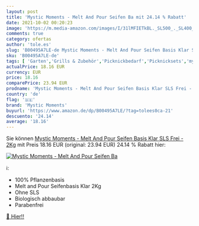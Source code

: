 ```yaml
---
layout: post
title: 'Mystic Moments - Melt And Pour Seifen Ba mit 24.14 % Rabatt'
date: 2021-10-02 00:20:23
image: 'https://m.media-amazon.com/images/I/31lMFIETkBL._SL500_._SL400_.jpg'
comments: true
category: ofertas
author: 'tole.es'
slug: 'B00495A7LE-de Mystic Moments - Melt And Pour Seifen Basis Klar SLS Frei...'
sku: 'B00495A7LE-de'
tags: [ 'Garten','Grills & Zubehör','Picknickbedarf','Picknicksets','mystic moments', ]
actualPrice: 18.16 EUR
currency: EUR
price: 18.16
comparePrice: 23.94 EUR
prodname: 'Mystic Moments - Melt And Pour Seifen Basis Klar SLS Frei - 2Kg'
country: 'de'
flag: '🇩🇪'
brand: 'Mystic Moments'
buyurl: 'https://www.amazon.de/dp/B00495A7LE/?tag=tolees0ca-21'
descuento: '24.14'
average: '18.16'
---
```


Sie können [Mystic Moments - Melt And Pour Seifen Basis Klar SLS Frei - 2Kg](https://www.amazon.de/dp/B00495A7LE/?tag=tolees0ca-21) mit Preis 18.16 EUR (original: 23.94 EUR) 24.14 % Rabatt hier:

[![Mystic Moments - Melt And Pour Seifen Ba](https://m.media-amazon.com/images/I/31lMFIETkBL._SL500_._SL400_.jpg)](https://www.amazon.de/dp/B00495A7LE/?tag=tolees0ca-21)

ℹ️:

- 100% Pflanzenbasis
- Melt and Pour Seifenbasis Klar 2Kg
- Ohne SLS
- Biologisch abbaubar
- Parabenfrei

[🛒 Hier!!](https://www.amazon.de/dp/B00495A7LE/?tag=tolees0ca-21)
